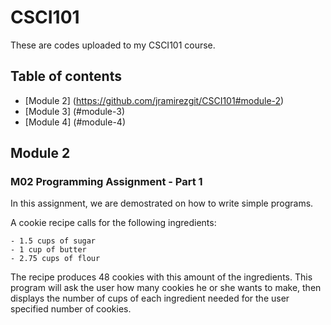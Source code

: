 # CSCI101
These are codes uploaded to my CSCI101 course.

## Table of contents
* [Module 2] (https://github.com/jramirezgit/CSCI101#module-2)
* [Module 3] (#module-3)
* [Module 4] (#module-4)

<a name="module-2"></a>
## Module 2
### M02 Programming Assignment - Part 1
In this assignment, we are demostrated on how to write simple programs.

A cookie recipe calls for the following ingredients:

```
- 1.5 cups of sugar
- 1 cup of butter
- 2.75 cups of flour
```

The recipe produces 48 cookies with this amount of the ingredients. This program will ask the user how many cookies he or she wants to make, then displays the number of cups of each ingredient needed for the user specified number of cookies.